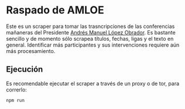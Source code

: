 # Raspado de AMLOE
 
Este es un scraper para tomar las trasncripciones de las conferencias mañaneras del Presidente [Andrés Manuel López Obrador](https://lopezobrador.org.mx/). Es bastante sencillo y de momento sólo scrapea títulos, fechas, ligas y el texto en general. Identificar más participantes y sus intervenciones requiere aún más procesamiento.

 ## Ejecución
 
Es recomendable ejecutar el scraper a través de un proxy o de tor, para correrlo:

```{sh}
npm run
```
